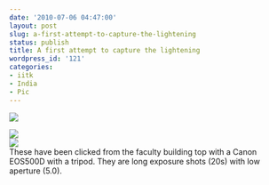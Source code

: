 ```yaml
---
date: '2010-07-06 04:47:00'
layout: post
slug: a-first-attempt-to-capture-the-lightening
status: publish
title: A first attempt to capture the lightening
wordpress_id: '121'
categories:
- iitk
- India
- Pic
---
```


[![](http://1.bp.blogspot.com/_BQ0a8k-GX20/TDJiZu_u9LI/AAAAAAAADXM/et8bqtueYOQ/s400/IMG_4072.JPG)](http://1.bp.blogspot.com/_BQ0a8k-GX20/TDJiZu_u9LI/AAAAAAAADXM/et8bqtueYOQ/s1600/IMG_4072.JPG)

  
[![](http://2.bp.blogspot.com/_BQ0a8k-GX20/TDJiZF2xLWI/AAAAAAAADXE/XgGQ3jkbF8Q/s400/IMG_4071.JPG)](http://2.bp.blogspot.com/_BQ0a8k-GX20/TDJiZF2xLWI/AAAAAAAADXE/XgGQ3jkbF8Q/s1600/IMG_4071.JPG)  
[![](http://1.bp.blogspot.com/_BQ0a8k-GX20/TDJiYsVmU0I/AAAAAAAADW8/hDBj68Ruvyo/s400/IMG_4066.JPG)](http://1.bp.blogspot.com/_BQ0a8k-GX20/TDJiYsVmU0I/AAAAAAAADW8/hDBj68Ruvyo/s1600/IMG_4066.JPG)  
These have been clicked from the faculty building top with a Canon EOS500D with a tripod. They are long exposure shots (20s) with low aperture (5.0).
